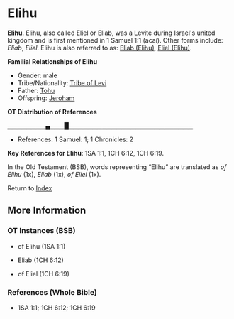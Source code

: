 # Elihu
**Elihu**. 
Elihu, also called Eliel or Eliab, was a Levite during Israel's united kingdom and is first mentioned in 1 Samuel 1:1 (acai). 
Other forms include: 
*Eliab*, *Eliel*. 
Elihu is also referred to as: 
[Eliab (Elihu)](Eliab.6.md), [Eliel (Elihu)](Eliel.9.md). 




**Familial Relationships of Elihu**


* Gender: male
* Tribe/Nationality: [Tribe of Levi](../../../groups/md/acai/Levi.md)
* Father: [Tohu](Tohu.md)
* Offspring: [Jeroham](Jeroham.md)


**OT Distribution of References**

▁▁▁▁▁▁▁▁▄▁▁▁█▁▁▁▁▁▁▁▁▁▁▁▁▁▁▁▁▁▁▁▁▁▁▁▁▁▁
* References: 1 Samuel: 1; 1 Chronicles: 2



**Key References for Elihu**: 
1SA 1:1, 1CH 6:12, 1CH 6:19. 


In the Old Testament (BSB), words representing “Elihu” are translated as 
*of Elihu* (1x), *Eliab* (1x), *of Eliel* (1x). 




Return to [Index](00-Index.md)

## More Information

### OT Instances (BSB)

* of Elihu (1SA 1:1)

* Eliab (1CH 6:12)

* of Eliel (1CH 6:19)



### References (Whole Bible)

* 1SA 1:1; 1CH 6:12; 1CH 6:19



